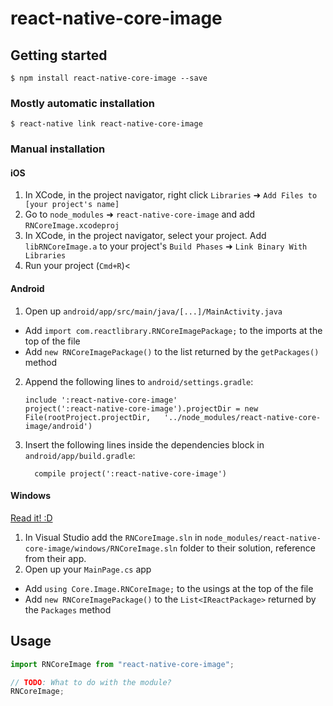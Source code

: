 # react-native-core-image

## Getting started

`$ npm install react-native-core-image --save`

### Mostly automatic installation

`$ react-native link react-native-core-image`

### Manual installation

#### iOS

1.  In XCode, in the project navigator, right click `Libraries` ➜ `Add Files to [your project's name]`
2.  Go to `node_modules` ➜ `react-native-core-image` and add `RNCoreImage.xcodeproj`
3.  In XCode, in the project navigator, select your project. Add `libRNCoreImage.a` to your project's `Build Phases` ➜ `Link Binary With Libraries`
4.  Run your project (`Cmd+R`)<

#### Android

1.  Open up `android/app/src/main/java/[...]/MainActivity.java`

* Add `import com.reactlibrary.RNCoreImagePackage;` to the imports at the top of the file
* Add `new RNCoreImagePackage()` to the list returned by the `getPackages()` method

2.  Append the following lines to `android/settings.gradle`:
    ```
    include ':react-native-core-image'
    project(':react-native-core-image').projectDir = new File(rootProject.projectDir, 	'../node_modules/react-native-core-image/android')
    ```
3.  Insert the following lines inside the dependencies block in `android/app/build.gradle`:
    ```
      compile project(':react-native-core-image')
    ```

#### Windows

[Read it! :D](https://github.com/ReactWindows/react-native)

1.  In Visual Studio add the `RNCoreImage.sln` in `node_modules/react-native-core-image/windows/RNCoreImage.sln` folder to their solution, reference from their app.
2.  Open up your `MainPage.cs` app

* Add `using Core.Image.RNCoreImage;` to the usings at the top of the file
* Add `new RNCoreImagePackage()` to the `List<IReactPackage>` returned by the `Packages` method

## Usage

```javascript
import RNCoreImage from "react-native-core-image";

// TODO: What to do with the module?
RNCoreImage;
```
